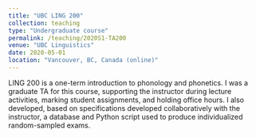```yaml
---
title: "UBC LING 200"
collection: teaching
type: "Undergraduate course"
permalink: /teaching/2020S1-TA200
venue: "UBC Linguistics"
date: 2020-05-01
location: "Vancouver, BC, Canada (online)"
---
```


LING 200 is a one-term introduction to phonology and phonetics. I was a graduate TA for this course, supporting the instructor during lecture activities, marking student assignments, and holding office hours. I also developed, based on specifications developed collaboratively with the instructor, a database and Python script used to produce individualized random-sampled exams.
